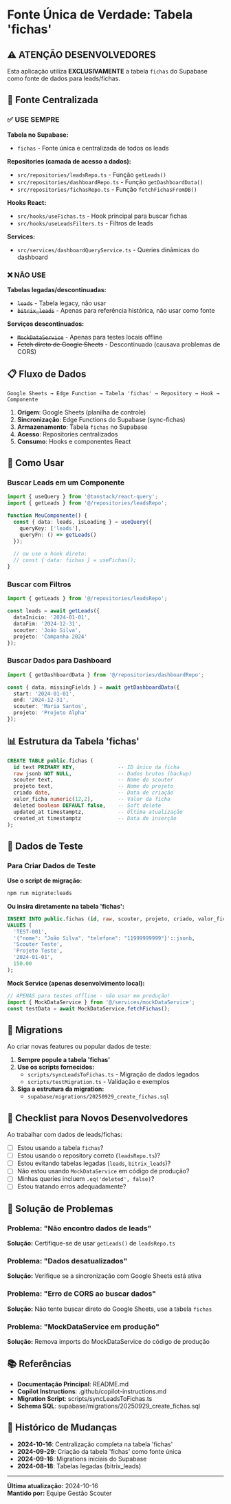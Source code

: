 # Fonte Única de Verdade: Tabela 'fichas'

## ⚠️ ATENÇÃO DESENVOLVEDORES

Esta aplicação utiliza **EXCLUSIVAMENTE** a tabela `fichas` do Supabase como fonte de dados para leads/fichas.

## 🎯 Fonte Centralizada

### ✅ USE SEMPRE

**Tabela no Supabase:**
- `fichas` - Fonte única e centralizada de todos os leads

**Repositories (camada de acesso a dados):**
- `src/repositories/leadsRepo.ts` - Função `getLeads()`
- `src/repositories/dashboardRepo.ts` - Função `getDashboardData()`
- `src/repositories/fichasRepo.ts` - Função `fetchFichasFromDB()`

**Hooks React:**
- `src/hooks/useFichas.ts` - Hook principal para buscar fichas
- `src/hooks/useLeadsFilters.ts` - Filtros de leads

**Services:**
- `src/services/dashboardQueryService.ts` - Queries dinâmicas do dashboard

### ❌ NÃO USE

**Tabelas legadas/descontinuadas:**
- ~~`leads`~~ - Tabela legacy, não usar
- ~~`bitrix_leads`~~ - Apenas para referência histórica, não usar como fonte

**Serviços descontinuados:**
- ~~`MockDataService`~~ - Apenas para testes locais offline
- ~~Fetch direto de Google Sheets~~ - Descontinuado (causava problemas de CORS)

## 📋 Fluxo de Dados

```
Google Sheets → Edge Function → Tabela 'fichas' → Repository → Hook → Componente
```

1. **Origem**: Google Sheets (planilha de controle)
2. **Sincronização**: Edge Functions do Supabase (sync-fichas)
3. **Armazenamento**: Tabela `fichas` no Supabase
4. **Acesso**: Repositories centralizados
5. **Consumo**: Hooks e componentes React

## 🔧 Como Usar

### Buscar Leads em um Componente

```typescript
import { useQuery } from '@tanstack/react-query';
import { getLeads } from '@/repositories/leadsRepo';

function MeuComponente() {
  const { data: leads, isLoading } = useQuery({
    queryKey: ['leads'],
    queryFn: () => getLeads()
  });
  
  // ou use o hook direto:
  // const { data: fichas } = useFichas();
}
```

### Buscar com Filtros

```typescript
import { getLeads } from '@/repositories/leadsRepo';

const leads = await getLeads({
  dataInicio: '2024-01-01',
  dataFim: '2024-12-31',
  scouter: 'João Silva',
  projeto: 'Campanha 2024'
});
```

### Buscar Dados para Dashboard

```typescript
import { getDashboardData } from '@/repositories/dashboardRepo';

const { data, missingFields } = await getDashboardData({
  start: '2024-01-01',
  end: '2024-12-31',
  scouter: 'Maria Santos',
  projeto: 'Projeto Alpha'
});
```

## 📊 Estrutura da Tabela 'fichas'

```sql
CREATE TABLE public.fichas (
  id text PRIMARY KEY,              -- ID único da ficha
  raw jsonb NOT NULL,               -- Dados brutos (backup)
  scouter text,                     -- Nome do scouter
  projeto text,                     -- Nome do projeto
  criado date,                      -- Data de criação
  valor_ficha numeric(12,2),        -- Valor da ficha
  deleted boolean DEFAULT false,    -- Soft delete
  updated_at timestamptz,           -- Última atualização
  created_at timestamptz            -- Data de inserção
);
```

## 🧪 Dados de Teste

### Para Criar Dados de Teste

**Use o script de migração:**
```bash
npm run migrate:leads
```

**Ou insira diretamente na tabela 'fichas':**
```sql
INSERT INTO public.fichas (id, raw, scouter, projeto, criado, valor_ficha)
VALUES (
  'TEST-001',
  '{"nome": "João Silva", "telefone": "11999999999"}'::jsonb,
  'Scouter Teste',
  'Projeto Teste',
  '2024-01-01',
  150.00
);
```

**Mock Service (apenas desenvolvimento local):**
```typescript
// APENAS para testes offline - não usar em produção!
import { MockDataService } from '@/services/mockDataService';
const testData = await MockDataService.fetchFichas();
```

## 🚀 Migrations

Ao criar novas features ou popular dados de teste:

1. **Sempre popule a tabela 'fichas'**
2. **Use os scripts fornecidos:**
   - `scripts/syncLeadsToFichas.ts` - Migração de dados legados
   - `scripts/testMigration.ts` - Validação e exemplos
3. **Siga a estrutura da migration:**
   - `supabase/migrations/20250929_create_fichas.sql`

## 📝 Checklist para Novos Desenvolvedores

Ao trabalhar com dados de leads/fichas:

- [ ] Estou usando a tabela `fichas`?
- [ ] Estou usando o repository correto (`leadsRepo.ts`)?
- [ ] Estou evitando tabelas legadas (`leads`, `bitrix_leads`)?
- [ ] Não estou usando `MockDataService` em código de produção?
- [ ] Minhas queries incluem `.eq('deleted', false)`?
- [ ] Estou tratando erros adequadamente?

## 🐛 Solução de Problemas

### Problema: "Não encontro dados de leads"
**Solução:** Certifique-se de usar `getLeads()` de `leadsRepo.ts`

### Problema: "Dados desatualizados"
**Solução:** Verifique se a sincronização com Google Sheets está ativa

### Problema: "Erro de CORS ao buscar dados"
**Solução:** Não tente buscar direto do Google Sheets, use a tabela `fichas`

### Problema: "MockDataService em produção"
**Solução:** Remova imports do MockDataService do código de produção

## 📚 Referências

- **Documentação Principal**: README.md
- **Copilot Instructions**: .github/copilot-instructions.md
- **Migration Script**: scripts/syncLeadsToFichas.ts
- **Schema SQL**: supabase/migrations/20250929_create_fichas.sql

## 🔄 Histórico de Mudanças

- **2024-10-16**: Centralização completa na tabela 'fichas'
- **2024-09-29**: Criação da tabela 'fichas' como fonte única
- **2024-09-16**: Migrations iniciais do Supabase
- **2024-08-18**: Tabelas legadas (bitrix_leads)

---

**Última atualização:** 2024-10-16  
**Mantido por:** Equipe Gestão Scouter
